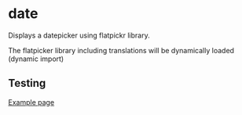 # date

Displays a datepicker using flatpickr library.

The flatpicker library including translations will be dynamically loaded (dynamic import)

## Testing

[Example page](http://localhost:8081/example-patterns)
